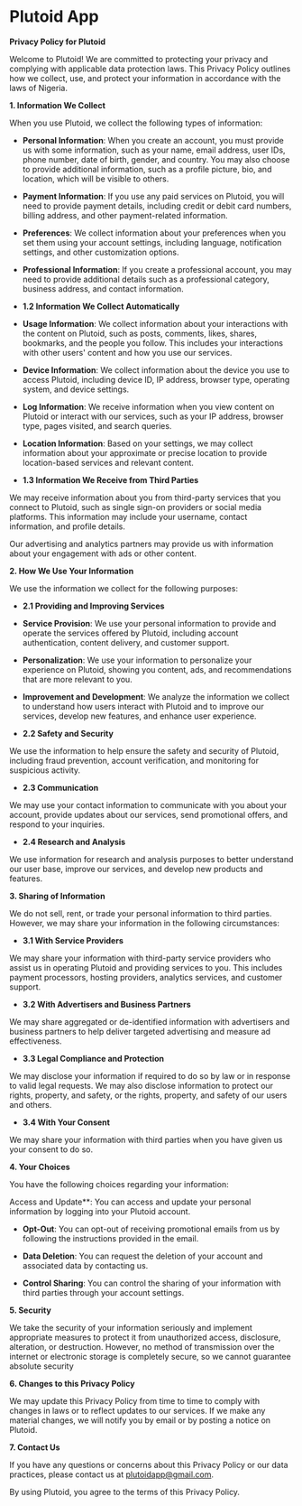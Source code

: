 # Plutoid App
**Privacy Policy for Plutoid**

Welcome to Plutoid! We are committed to protecting your privacy and complying with applicable data protection laws. This Privacy Policy outlines how we collect, use, and protect your information in accordance with the laws of Nigeria.

**1. Information We Collect**

When you use Plutoid, we collect the following types of information:

- **Personal Information**: When you create an account, you must provide us with some information, such as your name, email address, user IDs, phone number, date of birth, gender, and country. You may also choose to provide additional information, such as a profile picture, bio, and location, which will be visible to others.

- **Payment Information**: If you use any paid services on Plutoid, you will need to provide payment details, including credit or debit card numbers, billing address, and other payment-related information.

- **Preferences**: We collect information about your preferences when you set them using your account settings, including language, notification settings, and other customization options.

- **Professional Information**: If you create a professional account, you may need to provide additional details such as a professional category, business address, and contact information.

- **1.2 Information We Collect Automatically**

- **Usage Information**: We collect information about your interactions with the content on Plutoid, such as posts, comments, likes, shares, bookmarks, and the people you follow. This includes your interactions with other users' content and how you use our services.

- **Device Information**: We collect information about the device you use to access Plutoid, including device ID, IP address, browser type, operating system, and device settings.

- **Log Information**: We receive information when you view content on Plutoid or interact with our services, such as your IP address, browser type, pages visited, and search queries.

- **Location Information**: Based on your settings, we may collect information about your approximate or precise location to provide location-based services and relevant content.

- **1.3 Information We Receive from Third Parties**

We may receive information about you from third-party services that you connect to Plutoid, such as single sign-on providers or social media platforms. This information may include your username, contact information, and profile details.

Our advertising and analytics partners may provide us with information about your engagement with ads or other content.

**2. How We Use Your Information**

We use the information we collect for the following purposes:

- **2.1 Providing and Improving Services**

- **Service Provision**: We use your personal information to provide and operate the services offered by Plutoid, including account authentication, content delivery, and customer support.

- **Personalization**: We use your information to personalize your experience on Plutoid, showing you content, ads, and recommendations that are more relevant to you.

- **Improvement and Development**: We analyze the information we collect to understand how users interact with Plutoid and to improve our services, develop new features, and enhance user experience.

- **2.2 Safety and Security**

We use the information to help ensure the safety and security of Plutoid, including fraud prevention, account verification, and monitoring for suspicious activity.

- **2.3 Communication**

We may use your contact information to communicate with you about your account, provide updates about our services, send promotional offers, and respond to your inquiries.

- **2.4 Research and Analysis**

We use information for research and analysis purposes to better understand our user base, improve our services, and develop new products and features.

**3. Sharing of Information**

We do not sell, rent, or trade your personal information to third parties. However, we may share your information in the following circumstances:

- **3.1 With Service Providers**

We may share your information with third-party service providers who assist us in operating Plutoid and providing services to you. This includes payment processors, hosting providers, analytics services, and customer support.

- **3.2 With Advertisers and Business Partners**

We may share aggregated or de-identified information with advertisers and business partners to help deliver targeted advertising and measure ad effectiveness.

- **3.3 Legal Compliance and Protection**

We may disclose your information if required to do so by law or in response to valid legal requests. We may also disclose information to protect our rights, property, and safety, or the rights, property, and safety of our users and others.

- **3.4 With Your Consent**

We may share your information with third parties when you have given us your consent to do so.

**4. Your Choices**

You have the following choices regarding your information:

Access and Update**: You can access and update your personal information by logging into your Plutoid account.

- **Opt-Out**: You can opt-out of receiving promotional emails from us by following the instructions provided in the email.

- **Data Deletion**: You can request the deletion of your account and associated data by contacting us.

- **Control Sharing**: You can control the sharing of your information with third parties through your account settings.

**5. Security**

We take the security of your information seriously and implement appropriate measures to protect it from unauthorized access, disclosure, alteration, or destruction. However, no method of transmission over the internet or electronic storage is completely secure, so we cannot guarantee absolute security

**6. Changes to this Privacy Policy**

We may update this Privacy Policy from time to time to comply with changes in laws or to reflect updates to our services. If we make any material changes, we will notify you by email or by posting a notice on Plutoid.

**7. Contact Us**

If you have any questions or concerns about this Privacy Policy or our data practices, please contact us at plutoidapp@gmail.com.

By using Plutoid, you agree to the terms of this Privacy Policy.
